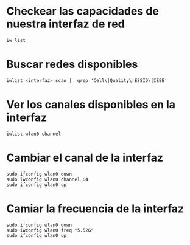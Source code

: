 # Checkear las capacidades de nuestra interfaz de red

    iw list

# Buscar redes disponibles

    iwlist <interfaz> scan |  grep 'Cell\|Quality\|ESSID\|IEEE'

# Ver los canales disponibles en la interfaz

    iwlist wlan0 channel

# Cambiar el canal de la interfaz

    sudo ifconfig wlan0 down
    sudo iwconfig wlan0 channel 64
    sudo ifconfig wlan0 up

# Camiar la frecuencia de la interfaz

    sudo ifconfig wlan0 down
    sudo iwconfig wlan0 freq "5.52G"
    sudo ifconfig wlan0 up
